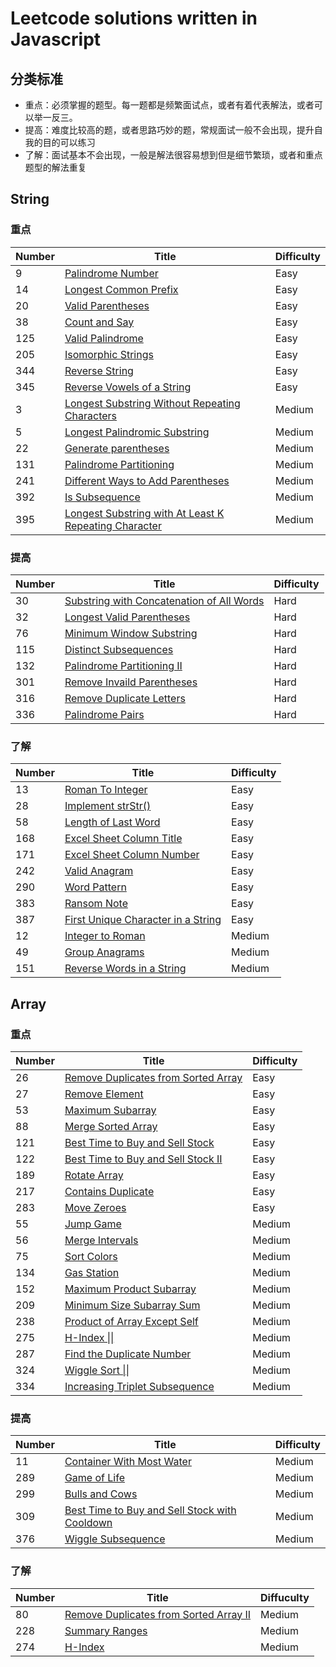 # Leetcode solutions written in Javascript

## 分类标准

* 重点：必须掌握的题型。每一题都是频繁面试点，或者有着代表解法，或者可以举一反三。
* 提高：难度比较高的题，或者思路巧妙的题，常规面试一般不会出现，提升自我的目的可以练习
* 了解：面试基本不会出现，一般是解法很容易想到但是细节繁琐，或者和重点题型的解法重复

## String 

### 重点

| Number | Title                                                        | Difficulty |
| ------ | ------------------------------------------------------------ | ---------- |
| 9      | [Palindrome Number](https://github.com/unsad/leetcode-javascript/blob/master/String/%5BE%5D9.Palindrome%20Number.js) | Easy       |
| 14     | [Longest Common Prefix](https://github.com/unsad/leetcode-javascript/blob/master/String/%5BE%5D14.Longest%20Common%20Prefix.js) | Easy       |
| 20     | [Valid Parentheses](https://github.com/unsad/leetcode-javascript/blob/master/String/%5BE%5D20.Valid%20Parentheses.js) | Easy       |
| 38     | [Count and Say](https://github.com/unsad/leetcode-javascript/blob/master/String/%5BE%5D38.Count%20and%20Say.js) | Easy       |
| 125    | [Valid Palindrome](https://github.com/unsad/leetcode-javascript/blob/master/String/%5BE%5D125.Valid%20Palindrome.js) | Easy       |
| 205    | [Isomorphic Strings](https://github.com/unsad/leetcode-javascript/blob/master/String/%5BE%5D205.Isomorphic%20Strings.js) | Easy       |
| 344    | [Reverse String](https://github.com/unsad/leetcode-javascript/blob/master/String/%5BE%5D344.Reverse%20String.js) | Easy       |
| 345    | [Reverse Vowels of a String](https://github.com/unsad/leetcode-javascript/blob/master/String/%5BE%5D345.Reverse%20Vowels%20of%20a%20String.js) | Easy       |
| 3      | [Longest Substring Without Repeating Characters](https://github.com/unsad/leetcode-javascript/blob/master/String/%5BM%5D3.Longest%20Substring%20Without%20Repeating%20Characters.js) | Medium     |
| 5      | [Longest Palindromic Substring](https://github.com/unsad/leetcode-javascript/blob/master/String/%5BM%5D5.Longest%20Palindromic%20Substring.js) | Medium     |
| 22     | [Generate parentheses](https://github.com/unsad/leetcode-javascript/blob/master/String/%5BM%5D22.Generate%20parentheses.js) | Medium     |
| 131    | [Palindrome Partitioning](https://github.com/unsad/leetcode-javascript/blob/master/String/%5BM%5D131.Palindrome%20Partitioning.js) | Medium     |
| 241    | [Different Ways to Add Parentheses](https://github.com/unsad/leetcode-javascript/blob/master/String/%5BM%5D241.Different%20Ways%20to%20Add%20Parentheses.js) | Medium     |
| 392    | [Is Subsequence](https://github.com/unsad/leetcode-javascript/blob/master/String/%5BM%5D392.Is%20Subsequence.js) | Medium     |
| 395    | [Longest Substring with At Least K Repeating Character](https://github.com/unsad/leetcode-javascript/blob/master/String/%5BM%5D395.%20Longest%20Substring%20with%20At%20Least%20K%20Repeating%20Characters.js) | Medium     |


### 提高

| Number | Title | Difficulty |
| ------ | ----- | ---------- |
| 30     | [Substring with Concatenation of All Words](https://github.com/unsad/leetcode-javascript/blob/master/String/%5BH%5D30.Substring%20with%20Concatenation%20of%20All%20Words.js) | Hard       |
| 32     | [Longest Valid Parentheses](https://github.com/unsad/leetcode-javascript/blob/master/String/%5BH%5D32.Longest%20Valid%20Parentheses.js) | Hard       |
| 76     | [Minimum Window Substring](https://github.com/unsad/leetcode-javascript/blob/master/String/%5BH%5D76.Minimum%20Window%20Substring.js) | Hard       |
| 115    | [Distinct Subsequences](https://github.com/unsad/leetcode-javascript/blob/master/String/%5BH%5D115.Distinct%20Subsequences.js) | Hard       |
| 132    | [Palindrome Partitioning II](https://github.com/unsad/leetcode-javascript/blob/master/String/%5BH%5D132.Palindrome%20Partitioning%20II.js) | Hard       |
| 301    | [Remove Invaild Parentheses](https://github.com/unsad/leetcode-javascript/blob/master/String/%5BH%5D301.Remove%20Invaild%20Parentheses.js) | Hard       |
| 316    | [Remove Duplicate Letters](https://github.com/unsad/leetcode-javascript/blob/master/String/%5BH%5D316.Remove%20Duplicate%20Letters.js) | Hard       |
| 336    | [Palindrome Pairs](https://github.com/unsad/leetcode-javascript/blob/master/String/%5BH%5D336.Palindrome%20Pairs.js) | Hard       |



### 了解

| Number | Title                                                        | Difficulty |
| ------ | ------------------------------------------------------------ | ---------- |
| 13     | [Roman To Integer](https://github.com/unsad/leetcode-javascript/blob/master/String/%5BE%5D13.Roman%20to%20Integer.js) | Easy       |
| 28     | [Implement strStr()](https://github.com/unsad/leetcode-javascript/blob/master/String/%5BE%5D28.Implement%20strStr().js) | Easy       |
| 58     | [Length of Last Word](https://github.com/unsad/leetcode-javascript/blob/master/String/%5BE%5D58.Length%20of%20Last%20Word.js) | Easy       |
| 168    | [Excel Sheet Column Title](https://github.com/unsad/leetcode-javascript/blob/master/String/%5BE%5D168.Excel%20Sheet%20Column%20Title.js) | Easy       |
| 171    | [Excel Sheet Column Number](https://github.com/unsad/leetcode-javascript/blob/master/String/%5BE%5D171.Excel%20Sheet%20Column%20Number.js) | Easy       |
| 242    | [Valid Anagram](https://github.com/unsad/leetcode-javascript/blob/master/String/%5BE%5D242.Valid%20Anagram.js) | Easy       |
| 290    | [Word Pattern](https://github.com/unsad/leetcode-javascript/blob/master/String/%5BE%5D290.Word%20Pattern.js) | Easy       |
| 383    | [Ransom Note](https://github.com/unsad/leetcode-javascript/blob/master/String/%5BE%5D383.Ransom%20Note.js) | Easy       |
| 387    | [First Unique Character in a String](https://github.com/unsad/leetcode-javascript/blob/master/String/%5BE%5D387.First%20Unique%20Character%20in%20a%20String.js) | Easy       |
| 12     | [Integer to Roman](https://github.com/unsad/leetcode-javascript/blob/master/String/%5BM%5D12.Integer%20to%20Roman.js) | Medium     |
| 49     | [Group Anagrams](https://github.com/unsad/leetcode-javascript/blob/master/String/%5BM%5D49.Group%20Anagrams.js) | Medium     |
| 151    | [Reverse Words in a String](https://github.com/unsad/leetcode-javascript/blob/master/String/%5BM%5D151.Reverse%20Words%20in%20a%20String.js) | Medium     |

## Array

### 重点

| Number | Title                                                        | Difficulty |
| ------ | ------------------------------------------------------------ | ---------- |
| 26     | [Remove Duplicates from Sorted Array](https://github.com/unsad/leetcode-javascript/blob/master/Array/%5BE%5D26.Remove%20Duplicates%20from%20Sorted%20Array.js) | Easy       |
| 27     | [Remove Element](https://github.com/unsad/leetcode-javascript/blob/master/Array/%5BE%5D27.Remove%20Element.js) | Easy       |
| 53     | [Maximum Subarray](https://github.com/unsad/leetcode-javascript/blob/master/Array/%5BE%5D53.Maximum%20Subarray.js) | Easy       |
| 88     | [Merge Sorted Array](https://github.com/unsad/leetcode-javascript/blob/master/Array/%5BE%5D88.Merge%20Sorted%20Array.js) | Easy       |
| 121    | [Best Time to Buy and Sell Stock](https://github.com/unsad/leetcode-javascript/blob/master/Array/%5BE%5D121.Best%20Time%20to%20Buy%20and%20Sell%20Stock.js) | Easy       |
| 122    | [Best Time to Buy and Sell Stock II](https://github.com/unsad/leetcode-javascript/blob/master/Array/%5BE%5D122.Best%20Time%20to%20Buy%20and%20Sell%20Stock%20II.js) | Easy       |
| 189    | [Rotate Array](https://github.com/unsad/leetcode-javascript/blob/master/Array/%5BE%5D189.Rotate%20Array.js) | Easy       |
| 217    | [Contains Duplicate](https://github.com/unsad/leetcode-javascript/blob/master/Array/%5BE%5D217.Contains%20Duplicate.js) | Easy       |
| 283    | [Move Zeroes](https://github.com/unsad/leetcode-javascript/blob/master/Array/%5BE%5D283.Move%20Zeroes.js) | Easy       |
| 55     | [Jump Game](https://github.com/unsad/leetcode-javascript/blob/master/Array/%5BM%5D55.Jump%20Game.js) | Medium     |
| 56     | [Merge Intervals](https://github.com/unsad/leetcode-javascript/blob/master/Array/%5BM%5D56.Merge%20Intervals.js) | Medium     |
| 75     | [Sort Colors](https://github.com/unsad/leetcode-javascript/blob/master/Array/%5BM%5D75.Sort%20Colors.js) | Medium     |
| 134    | [Gas Station](https://github.com/unsad/leetcode-javascript/blob/master/Array/%5BM%5D134.Gas%20Station.js) | Medium     |
| 152    | [Maximum Product Subarray](https://github.com/unsad/leetcode-javascript/blob/master/Array/%5BM%5D152.Maximum%20Product%20Subarray.js) | Medium     |
| 209    | [Minimum Size Subarray Sum](https://github.com/unsad/leetcode-javascript/blob/master/Array/%5BM%5D209.Minimum%20Size%20Subarray%20Sum.js) | Medium     |
| 238    | [Product of Array Except Self](https://github.com/unsad/leetcode-javascript/blob/master/Array/%5BM%5D238.Product%20of%20Array%20Except%20Self.js) | Medium     |
| 275    | [H-Index \|\|](https://github.com/unsad/leetcode-javascript/blob/master/Array/%5BM%5D275.H-Index%20II.js) | Medium     |
| 287    | [Find the Duplicate Number](https://github.com/unsad/leetcode-javascript/blob/master/Array/%5BM%5D287.Find%20the%20Duplicate%20Number.js) | Medium     |
| 324    | [Wiggle Sort \|\|](https://github.com/unsad/leetcode-javascript/blob/master/Array/%5BM%5D324.Wiggle%20Sort%20II.js) | Medium     |
| 334    | [Increasing Triplet Subsequence](https://github.com/unsad/leetcode-javascript/blob/master/Array/%5BM%5D334.Increasing%20Triplet%20Subsequence.js) | Medium     |

### 提高

| Number | Title                                                        | Difficulty |
| ------ | ------------------------------------------------------------ | ---------- |
| 11     | [Container With Most Water](https://github.com/unsad/leetcode-javascript/blob/master/Array/%5BM%5D11.Container%20With%20Most%20Water.js) | Medium     |
| 289    | [Game of Life](https://github.com/unsad/leetcode-javascript/blob/master/Array/%5BM%5D289.Game%20of%20Life.js) | Medium     |
| 299    | [Bulls and Cows](https://github.com/unsad/leetcode-javascript/blob/master/Array/%5BM%5D299.Bulls%20and%20Cows.js) | Medium     |
| 309    | [Best Time to Buy and Sell Stock with Cooldown](https://github.com/unsad/leetcode-javascript/blob/master/Array/%5BM%5D309.Best%20Time%20to%20Buy%20and%20Sell%20Stock%20with%20Cooldown.js) | Medium     |
| 376    | [Wiggle Subsequence](https://github.com/unsad/leetcode-javascript/blob/master/Array/%5BM%5D376.Wiggle%20Subsequence.js) | Medium     |

### 了解

| Number | Title                                                        | Diffuculty |
| ------ | ------------------------------------------------------------ | ---------- |
| 80     | [Remove Duplicates from Sorted Array II](https://github.com/unsad/leetcode-javascript/blob/master/Array/%5BM%5D80.Remove%20Duplicates%20from%20Sorted%20Array%20II.js) | Medium     |
| 228    | [Summary Ranges](https://github.com/unsad/leetcode-javascript/blob/master/Array/%5BM%5D228.Summary%20Ranges.js) | Medium     |
| 274    | [H-Index](https://github.com/unsad/leetcode-javascript/blob/master/Array/%5BM%5D274.H-Index.js) | Medium     |

 